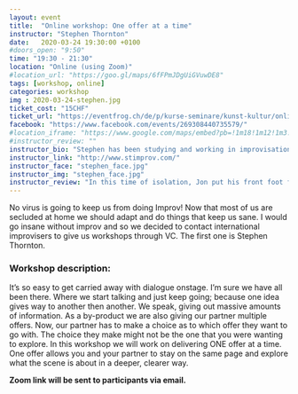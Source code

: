 ```yaml
---
layout: event
title:  "Online workshop: One offer at a time"
instructor: "Stephen Thornton"
date:   2020-03-24 19:30:00 +0100
#doors_open: "9:50"
time: "19:30 - 21:30"
location: "Online (using Zoom)"
#location_url: "https://goo.gl/maps/6fFPmJDgUiGVuwDE8"
tags: [workshop, online]
categories: workshop
img : 2020-03-24-stephen.jpg
ticket_cost: "15CHF"
ticket_url: "https://eventfrog.ch/de/p/kurse-seminare/kunst-kultur/online-workshop-with-stephen-thornton-6647055936890368419.html"
facebook: "https://www.facebook.com/events/269308440735579/"
#location_iframe: "https://www.google.com/maps/embed?pb=!1m18!1m12!1m3!1d2701.1863373250076!2d8.521228715622962!3d47.38879707917083!2m3!1f0!2f0!3f0!3m2!1i1024!2i768!4f13.1!3m3!1m2!1s0x47900b14d12ccfeb%3A0x44855a9125c487c9!2sQuartierzentrum%20Sch%C3%BCtze!5e0!3m2!1sen!2sch!4v1584042231959!5m2!1sen!2sch"
#instructor_review: ""
instructor_bio: "Stephen has been studying and working in improvisation since 2001 when he was introduced to the theater games of Viola Spolin. For 12 years he lived in New York City, where he continued to study improv under various schools and teachers, and performed on many NYC stages. In 2018 he moved to Lisbon, Portugal where he currently teaches and performs improv."
instructor_link: "http://www.stimprov.com/"
instructor_face: "stephen_face.jpg"
instructor_img: "stephen_face.jpg"
instructor_review: "In this time of isolation, Jon put his front foot forward and put together an online workshop. He was organized and had everything ready so we could just jump into the work. It was such a great experience to work with the talented group that Jon provided. Just don't touch the mushroom."
---
```

No virus is going to keep us from doing Improv! Now that most of us are secluded at home we should adapt and do things that keep us sane.<!--more--> I would go insane without improv and so we decided to contact international improvisers to give us workshops through VC. The first one is Stephen Thornton.

### Workshop description:

It’s so easy to get carried away with dialogue onstage. I’m sure we have all been there. Where we start talking and just keep going; because one idea gives way to another then another. We speak, giving out massive amounts of information. As a by-product we are also giving our partner multiple offers. Now, our partner has to make a choice as to which offer they want to go with. The choice they make might not be the one that you were wanting to explore. In this workshop we will work on delivering ONE offer at a time. One offer allows you and your partner to stay on the same page and explore what the scene is about in a deeper, clearer way.

**Zoom link will be sent to participants via email.**
